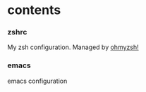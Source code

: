 contents
===


### zshrc
My zsh configuration. Managed by [ohmyzsh!](https://github.com/robbyrussell/oh-my-zsh)

### emacs
emacs configuration